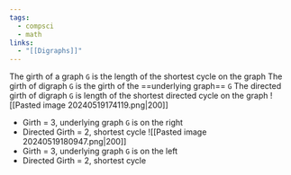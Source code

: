 ```yaml
---
tags:
  - compsci
  - math
links:
  - "[[Digraphs]]"
---
```

The girth of a graph `G` is the length of the shortest cycle on the graph
The girth of digraph `G` is the girth of the ==underlying graph== `G`
The directed girth of digraph `G` is length of the shortest directed cycle on the graph
![[Pasted image 20240519174119.png|200]]
- Girth = 3, underlying graph `G` is on the right
- Directed Girth = 2, shortest cycle
![[Pasted image 20240519180947.png|200]]
- Girth = 3, underlying graph `G` is on the left
- Directed Girth = 2, shortest cycle